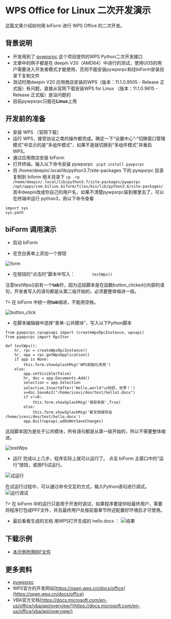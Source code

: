 # WPS Office for Linux 二次开发演示

这篇文章介绍如何用 biForm 进行 WPS Office 的二次开发。

## 背景说明

- 开发用到了 [pywpsrpc](https://github.com/timxx/pywpsrpc) 这个项目提供的WPS Python二次开发接口
- 文章中的例子都是在 deepin V20（AMD64）中进行的测试，使用UOS的用户需要进入开发者模式才能使用，否则不能安装pywpsrpc和往biForm安装目录下复制文件
- 测试时用deepin V20 应用商店安装的WPS（版本：11.1.0.9505 - Release 正式版）有问题，直接从官网下载安装WPS for Linux （版本：11.1.0.9615 - Release 正式版）是没问题的
- 目前pywpsrpc只能在**Linux**上用

## 开发前的准备
- 安装 WPS （官网下载）
- 运行 WPS，接受协议之类的操作都完成。确定一下“设置中心”-“切换窗口管理模式”中显示的是“多组件模式”，如果不是就切换到“多组件模式”并重启 WPS。
- 通过应用商店安装 biForm 
- 打开终端，输入以下命令安装 pywpsrpc
` pip3 install pywpsrpc`
- 将 /home/deepin/.local/lib/python3.7/site-packages 下的 pywpsrpc 目录复制到 biform 相关目录下
`cp -rp /home/deepin/.local/lib/python3.7/site-packages/pywpsrpc /opt/apps/com.bilive.biform/files/bin/lib/python3.6/site-packages/`
其中deepin改成你自己的用户名，如果不清楚pywpsrpc装到哪里去了，可以在终端中运行 python3，用以下命令查看
```
import sys
sys.path
```

## biForm 调用演示

- 启动 biForm

- 在空白表单上添加一个按钮

![form](wps/4.png)

- 在按钮的“点击时”脚本中写入：
`		testWps()`

注意testWps()前有一个**tab**符，因为这段脚本是在函数button_clicked()内部的语句，开发者写入的语句都是从第二级开始的，必须要整体缩进一级。

?> 在 biForm 中统一用**tab**缩进，不能用空格。

![button_click](wps/3.png)

- 在脚本编辑器中选择“表单-公共模块”，写入以下Python脚本
```
from pywpsrpc.rpcwpsapi import (createWpsRpcInstance, wpsapi)
from pywpsrpc import RpcIter

def testWps():
	hr, rpc = createWpsRpcInstance()
	hr, app = rpc.getWpsApplication()
	if app is None:
		this.form.showSplashMsg('WPS初始化失败')
	else:
		app.setVisible(False)
		hr, doc = app.Documents.Add()
		selection = app.Selection
		selection.InsertAfter('Hello,world!\n你好，世界！')
		v=doc.SaveAs2("/home/icevi/dev/test/hello1.docx")
		if v!=0:
			this.form.showSplashMsg('保存失败',True)
		else:
			this.form.showSplashMsg('新文档保存在 /home/icevi/dev/test/hello.docx')
		app.Quit(wpsapi.wdDoNotSaveChanges)
```
这段脚本因为是处于公共模块，所有语句都是从第一级开始的，所以不需要整体缩进。

![testWps](wps/2.png)

- 运行
完成以上几步，程序实际上就可以运行了。
点击 biForm 主窗口中的“运行”按钮，或按F5试运行。

![试运行](wps/1.png)

在试运行过程中，可以通过命令交互的方式，输入Python语句进行调试。
![运行调试](wps/5.png)

?> 在 biForm 中的运行只是用于开发时调试，如果程序要提供给最终用户，需要将程序打包成PFF文件，并且最终用户处按前面章节所述配置好环境后才可使用。

- 最后看看生成的文档
用WPS打开生成的 hello.docx ：
![结果](wps/6.png)

## 下载示例
- [本示例所用BIF文件](wps/test_wps.BIF)  

## 更多资料
- [pywpsrpc](https://github.com/timxx/pywpsrpc)  
- WPS官方的开发网站[https://open.wps.cn/docs/office](https://open.wps.cn/docs/office)
- VBA官方文档[https://docs.microsoft.com/en-us/office/vba/api/overview/](https://docs.microsoft.com/en-us/office/vba/api/overview/)

